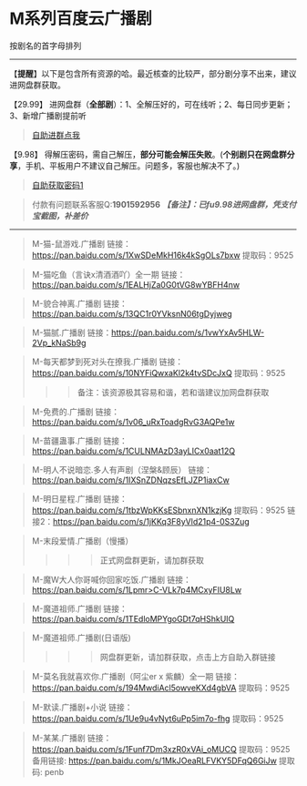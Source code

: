 <h1>M系列百度云广播剧</h1>
按剧名的首字母排列

-----

【**提醒**】以下是包含所有资源的哈。最近核查的比较严，部分剧分享不出来，建议进网盘群获取。


【29.99】 进网盘群（**全部剧**）：1、全解压好的，可在线听；2、每日同步更新；3、新增广播剧提前听
>[自助进群点我](http://pay.tupianmima.com/ma.html)

【9.98】 得解压密码，需自己解压，**部分可能会解压失败**。(**个别剧只在网盘群分享**，手机、平板用户不建议自己解压。问题多，客服也解决不了。)

>[自助获取密码1](http://pay.tupianmima.com/ma2.html)

>付款有问题联系客服Q:**1901592956**
***【备注】：已fu9.98进网盘群，凭支付宝截图，补差价***

------

>M-猫-鼠游戏.广播剧
链接：https://pan.baidu.com/s/1XwSDeMkH16k4kSgOLs7bxw
提取码：9525
 
>M-猫吃鱼（言诀x清酒酒吖）全一期
链接：https://pan.baidu.com/s/1EALHjZa0G0tVG8wYBFH4nw
 
>M-貌合神离.广播剧
链接：https://pan.baidu.com/s/13QC1r0YVksnN06tgDyjweg
 
>M-猫腻.广播剧
链接：https://pan.baidu.com/s/1vwYxAv5HLW-2Vp_kNaSb9g
 
>M-每天都梦到死对头在撩我.广播剧
链接：https://pan.baidu.com/s/10NYFiQwxaKl2k4tvSDcJxQ
提取码：9525 
>>>备注：该资源极其容易和谐，若和谐建议加网盘群获取
 
>M-免费的.广播剧
链接：https://pan.baidu.com/s/1v06_uRxToadgRvG3AQPe1w
 
>M-苗疆蛊事.广播剧
链接：https://pan.baidu.com/s/1CULNMAzD3ayLICx0aat12Q

>M-明人不说暗恋.多人有声剧（涅槃&顾辰）
链接：https://pan.baidu.com/s/1IXSnZDNqzsEfLJZP1iaxCw
 
>M-明日星程.广播剧
链接：https://pan.baidu.com/s/1tbzWpKKsESbnxnXN1kzjKg
提取码：9525 
链接2：https://pan.baidu.com/s/1jKKq3F8yVld21p4-0S3Zug

>M-末段爱情.广播剧（慢播）
>>>>正式网盘群更新，请加群获取
 
>M-魔W大人你哥喊你回家吃饭.广播剧
链接：https://pan.baidu.com/s/1Lpmr>C-VLk7p4MCxyFIU8Lw
 
>M-魔道祖师.广播剧
链接：https://pan.baidu.com/s/1TEdloMPYgoGDt7qHShkUIQ

>M-魔道祖师.广播剧(日语版)
>>>>网盘群更新，请加群获取，点击上方自助入群链接

>M-莫名我就喜欢你.广播剧（阿尘er x 紫麟）全一期
链接：https://pan.baidu.com/s/194MwdiAcl5owveKXd4gbVA
提取码：9525
 
>M-默读.广播剧+小说
链接：https://pan.baidu.com/s/1Ue9u4vNyt6uPp5im7o-fhg
提取码：9525 
 
>M-某某.广播剧
链接：https://pan.baidu.com/s/1Funf7Dm3xzR0xVAi_oMUCQ
提取码：9525 
备用链接: https://pan.baidu.com/s/1MkJOeaRLFVKY5DFqQ6GiJw
提取码: penb 
 




